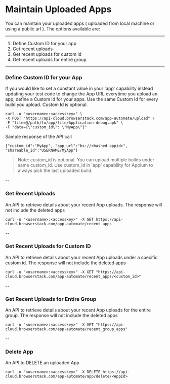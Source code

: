 # Maintain Uploaded Apps

You can maintain your uploaded apps ( uploaded from local machine or using a public url ). The options available are:

***

1. Define Custom ID for your app
2. Get recent uploads
3. Get recent uploads for custom id
4. Get recent uploads for entire group

***


### Define Custom ID for your App

If you would like to set a constant value in your 'app' capability instead updating your test code to change the App URL everytime you upload an app, define a Custom Id for your apps. Use the same Custom Id for every build you upload. Custom Id is optional.

```
curl -u "<username>:<accesskey>" \
-X POST "https://api-cloud.browserstack.com/app-automate/upload" \
-F "file=@/path/to/app/file/Application-debug.apk" \
-F "data={\"custom_id\": \"MyApp\"}"
```

Sample response of the API call

```
{"custom_id":"MyApp", "app_url":"bs://<hashed appid>", "shareable_id":"USERNAME/MyApp"}
```
> Note: custom_id is optional. You can upload multiple builds under same custom_id. Use custom_id in 'app' capability for Appium to always pick the last uploaded build.

--

### Get Recent Uploads

An API to retrieve details about your recent App uploads. The response will not include the deleted apps
```
curl -u "<username>:<accesskey>" -X GET https://api-cloud.browserstack.com/app-automate/recent_apps
```

--

### Get Recent Uploads for Custom ID

An API to retrieve details about your recent App uploads under a specific custom id. The response will not include the deleted apps
```
curl -u "<username>:<accesskey>" -X GET "https://api-cloud.browserstack.com/app-automate/recent_apps/<custom_id>"
```

--

### Get Recent Uploads for Entire Group

An API to retrieve details about your recent App uploads for the entire group. The response will not include the deleted apps
```
curl -u "<username>:<accesskey>" -X GET "https://api-cloud.browserstack.com/app-automate/recent_group_apps"
```

--

### Delete App

An API to DELETE an uploaded App
```
curl -u "<username>:<accesskey>" -X DELETE https://api-cloud.browserstack.com/app-automate/app/delete/<AppId>
```




